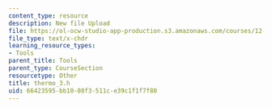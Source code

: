 ```yaml
---
content_type: resource
description: New file Upload
file: https://ol-ocw-studio-app-production.s3.amazonaws.com/courses/12-811-tropical-meteorology-spring-2011/66423595bb1008f3511ce39c1f1f7f80_thermo_3.h
file_type: text/x-chdr
learning_resource_types:
- Tools
parent_title: Tools
parent_type: CourseSection
resourcetype: Other
title: thermo_3.h
uid: 66423595-bb10-08f3-511c-e39c1f1f7f80
---
```

